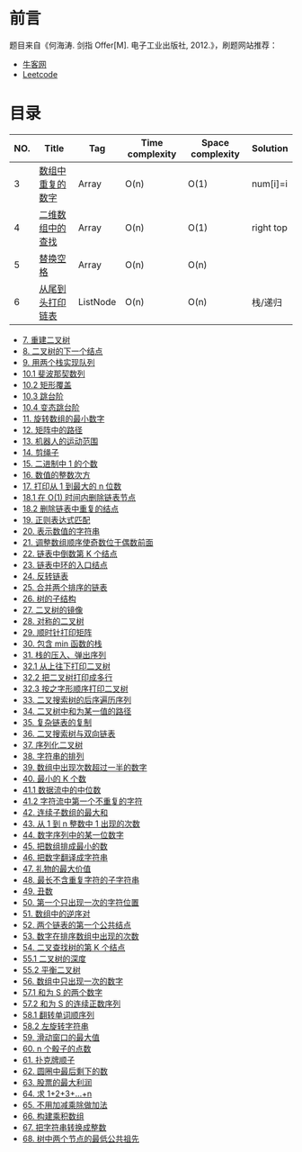 # 前言

题目来自《何海涛. 剑指 Offer[M]. 电子工业出版社, 2012.》，刷题网站推荐：

- [牛客网](https://www.nowcoder.com/ta/coding-interviews?from=cyc_github)
- [Leetcode](https://leetcode-cn.com/problemset/lcof/)

# 目录


| NO.|Title|Tag|Time complexity|Space complexity|Solution|
|---|-----|--------|----|----------|---|
|3| [数组中重复的数字](3.%20数组中重复的数字.md)|Array|O(n)|O(1)|num[i]=i|
|4|[二维数组中的查找](4.%20二维数组中的查找.md)|Array|O(n)|O(1)|right top|
|5|[替换空格](5.%20替换空格.md)|Array|O(n)|O(n)||
|6|[从尾到头打印链表](6.%20从尾到头打印链表.md)|ListNode|O(n)|O(n)|栈/递归|
- [7. 重建二叉树](7.%20重建二叉树.md)
- [8. 二叉树的下一个结点](8.%20二叉树的下一个结点.md)
- [9. 用两个栈实现队列](9.%20用两个栈实现队列.md)
- [10.1 斐波那契数列](10.1%20斐波那契数列.md)
- [10.2 矩形覆盖](10.2%20矩形覆盖.md)
- [10.3 跳台阶](10.3%20跳台阶.md)
- [10.4 变态跳台阶](10.4%20变态跳台阶.md)
- [11. 旋转数组的最小数字](11.%20旋转数组的最小数字.md)
- [12. 矩阵中的路径](12.%20矩阵中的路径.md)
- [13. 机器人的运动范围](13.%20机器人的运动范围.md)
- [14. 剪绳子](14.%20剪绳子.md)
- [15. 二进制中 1 的个数](15.%20二进制中%201%20的个数.md)
- [16. 数值的整数次方](16.%20数值的整数次方.md)
- [17. 打印从 1 到最大的 n 位数](17.%20打印从%201%20到最大的%20n%20位数.md)
- [18.1 在 O(1) 时间内删除链表节点](18.1%20在%20O(1)%20时间内删除链表节点.md)
- [18.2 删除链表中重复的结点](18.2%20删除链表中重复的结点.md)
- [19. 正则表达式匹配](19.%20正则表达式匹配.md)
- [20. 表示数值的字符串](20.%20表示数值的字符串.md)
- [21. 调整数组顺序使奇数位于偶数前面](21.%20调整数组顺序使奇数位于偶数前面.md)
- [22. 链表中倒数第 K 个结点](22.%20链表中倒数第%20K%20个结点.md)
- [23. 链表中环的入口结点](23.%20链表中环的入口结点.md)
- [24. 反转链表](24.%20反转链表.md)
- [25. 合并两个排序的链表](25.%20合并两个排序的链表.md)
- [26. 树的子结构](26.%20树的子结构.md)
- [27. 二叉树的镜像](27.%20二叉树的镜像.md)
- [28. 对称的二叉树](28.%20对称的二叉树.md)
- [29. 顺时针打印矩阵](29.%20顺时针打印矩阵.md)
- [30. 包含 min 函数的栈](30.%20包含%20min%20函数的栈.md)
- [31. 栈的压入、弹出序列](31.%20栈的压入、弹出序列.md)
- [32.1 从上往下打印二叉树](32.1%20从上往下打印二叉树.md)
- [32.2 把二叉树打印成多行](32.2%20把二叉树打印成多行.md)
- [32.3 按之字形顺序打印二叉树](32.3%20按之字形顺序打印二叉树.md)
- [33. 二叉搜索树的后序遍历序列](33.%20二叉搜索树的后序遍历序列.md)
- [34. 二叉树中和为某一值的路径](34.%20二叉树中和为某一值的路径.md)
- [35. 复杂链表的复制](35.%20复杂链表的复制.md)
- [36. 二叉搜索树与双向链表](36.%20二叉搜索树与双向链表.md)
- [37. 序列化二叉树](37.%20序列化二叉树.md)
- [38. 字符串的排列](38.%20字符串的排列.md)
- [39. 数组中出现次数超过一半的数字](39.%20数组中出现次数超过一半的数字.md)
- [40. 最小的 K 个数](40.%20最小的%20K%20个数.md)
- [41.1 数据流中的中位数](41.1%20数据流中的中位数.md)
- [41.2 字符流中第一个不重复的字符](41.2%20字符流中第一个不重复的字符.md)
- [42. 连续子数组的最大和](42.%20连续子数组的最大和.md)
- [43. 从 1 到 n 整数中 1 出现的次数](43.%20从%201%20到%20n%20整数中%201%20出现的次数)
- [44. 数字序列中的某一位数字](44.%20数字序列中的某一位数字.md)
- [45. 把数组排成最小的数](45.%20把数组排成最小的数.md)
- [46. 把数字翻译成字符串](46.%20把数字翻译成字符串.md)
- [47. 礼物的最大价值](47.%20礼物的最大价值.md)
- [48. 最长不含重复字符的子字符串](48.%20最长不含重复字符的子字符串.md)
- [49. 丑数](49.%20丑数.md)
- [50. 第一个只出现一次的字符位置](50.%20第一个只出现一次的字符位置.md)
- [51. 数组中的逆序对](51.%20数组中的逆序对.md)
- [52. 两个链表的第一个公共结点](52.%20两个链表的第一个公共结点.md)
- [53. 数字在排序数组中出现的次数](53.%20数字在排序数组中出现的次数.md)
- [54. 二叉查找树的第 K 个结点](54.%20二叉查找树的第%20K%20个结点.md)
- [55.1 二叉树的深度](55.1%20二叉树的深度.md)
- [55.2 平衡二叉树](55.2%20平衡二叉树.md)
- [56. 数组中只出现一次的数字](56.%20数组中只出现一次的数字.md)
- [57.1 和为 S 的两个数字](57.1%20和为%20S%20的两个数字.md)
- [57.2 和为 S 的连续正数序列](57.2%20和为%20S%20的连续正数序列.md)
- [58.1 翻转单词顺序列](58.1%20翻转单词顺序列.md)
- [58.2 左旋转字符串](58.2%20左旋转字符串.md)
- [59. 滑动窗口的最大值](59.%20滑动窗口的最大值.md)
- [60. n 个骰子的点数](60.%20n%20个骰子的点数.md)
- [61. 扑克牌顺子](61.%20扑克牌顺子.md)
- [62. 圆圈中最后剩下的数](62.%20圆圈中最后剩下的数.md)
- [63. 股票的最大利润](63.%20股票的最大利润.md)
- [64. 求 1+2+3+...+n](64.%20求%201+2+3+...+n.md)
- [65. 不用加减乘除做加法](65.%20不用加减乘除做加法.md)
- [66. 构建乘积数组](66.%20构建乘积数组.md)
- [67. 把字符串转换成整数](67.%20把字符串转换成整数.md)
- [68. 树中两个节点的最低公共祖先](68.%20树中两个节点的最低公共祖先.md)